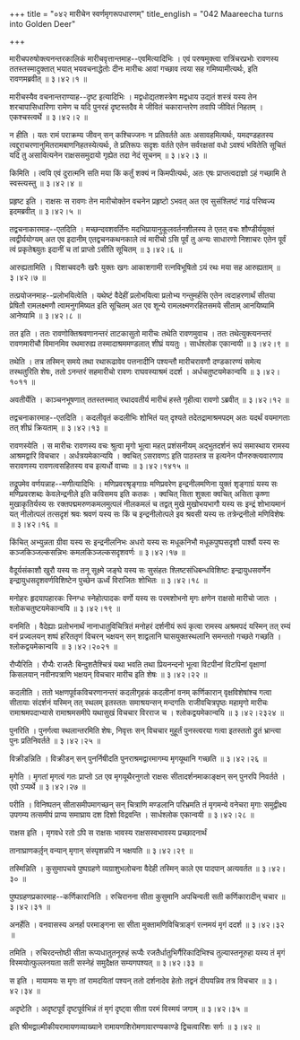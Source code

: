 +++
title = "०४२ मारीचेन स्वर्णमृगरूपधारणम्"
title_english = "042 Maareecha turns into Golden Deer"

+++


मारीचपरुषोक्त्यनन्तरकालिकं मारीचवृत्तान्तमाह--एवमित्यादिभिः । एवं
परुषमुक्त्वा रात्रिंचरप्रभोः रावणस्य ततस्तस्मादुक्तात् भयात्
भयवचनाद्धेतोः दीनः मारीचः आवां गच्छाव त्वया सह गमिष्यामीत्यर्थः, इति
रावणमब्रवीत्  ॥  ३।४२।१  ॥   

  

मारीचस्यैव वचनान्तराण्याह--दृष्ट इत्यादिभिः । मद्वधोद्यतशस्त्रेण मद्वधाय
उद्यतं शस्त्रं यस्य तेन शरचापासिधारिणा रामेण च यदि पुनरहं दृष्टस्तदैव मे
जीवितं चकारान्तरेण तवापि जीवितं निहतम् । एकश्चस्त्वर्थे  ॥  ३।४२।२  ॥   

  

न हीति । यतः रामं पराक्रम्य जीवन् सन् कश्चिज्जनः न प्रतिवर्तते अतः
असावहमित्यर्थः, यमदण्डहतस्य त्वद्दुराचरणानुमितरामबाणनिहतस्येत्यर्थः, ते
प्रतिरूपः सदृशः वर्तते एतेन सर्वरक्षसां वधो ऽवश्यं भवितेति सूचितं यदि तु
असावित्यनेन राक्षससमुदायो गृह्येत तदा नेदं सूचनम्  ॥  ३।४२।३  ॥   

  

किमिति । त्वयि एवं दुरात्मनि सति मया किं कर्तुं शक्यं न किमपीत्यर्थः,
अतः एषः प्राप्तत्वदाज्ञो ऽहं गच्छामि ते स्वस्त्यस्तु  ॥  ३।४२।४  ॥   

  

प्रहृष्ट इति । राक्षसः स रावणः तेन मारीचोक्तेन वचनेन प्रहृष्टो ऽभवत् अत
एव सुसंश्लिष्टं गाढं परिष्वज्य इदमब्रवीत्  ॥  ३।४२।५  ॥   

  

तद्वचनाकारमाह--एतदिति । मच्छन्दवशवर्तिनः मदभिप्रायानुकूलवर्तनशीलस्य ते
एतत् वचः शौण्डीर्ययुक्तं त्वद्वीर्ययोग्यम् अत एव इदानीम् एतद्वचनकथनकाले
त्वं मारीचो ऽसि पूर्वं तु अन्यः साधारणो निशाचरः एतेन पूर्वं त्वं
प्रकृतेश्च्युतः इदानीं च तां प्राप्तो ऽसीति सूचितम्  ॥  ३।४२।६  ॥   

  

आरुह्यतामिति । पिशाचवदनैः खरैः युक्तः खगः आकाशगामी रत्नविभूषितो ऽयं रथः
मया सह आरुह्यताम्  ॥  ३।४२।७  ॥   

  

तत्प्रयोजनमाह--प्रलोभयित्वेति । यथेष्टं वैदेहीं प्रलोभयित्वा प्रलोभ्य
गन्तुमर्हसि एतेन त्वदाहरणार्थं सीतया प्रेषितौ रामलक्ष्मणौ त्वामनुगमिष्यत
इति सूचितम् अत एव शून्ये रामलक्ष्मणरहितसमये सीताम् आनयिष्यामि आनेष्यामि
 ॥  ३।४२।८  ॥   

  

तत इति । ततः रावणोक्तिश्रवणानन्तरं ताटकासुतो मारीचः तथेति रावणमुवाच ।
ततः तथेत्युक्त्यनन्तरं रावणमारीचौ विमानमिव रथमारुह्य तस्मादाश्रममण्डलात्
शीघ्रं ययतुः । सार्धश्लोक एकान्वयी  ॥  ३।४२।९  ॥   

  

तथेति । तत्र तस्मिन् समये तथा रथारूढावेव पत्तनादीनि पश्यन्तौ मारीचरावणौ
दण्डकारण्यं समेत्य तस्थतुरिति शेषः, ततो ऽनन्तरं सहमारीचो रावणः
राघवस्याश्रमं ददर्श । अर्धचतुष्टयमेकान्वयि  ॥  ३।४२।१०११  ॥   

  

अवतीर्येति । काञ्चनभूषणात् ततस्तस्मात् रथादवतीर्य मारीचं हस्ते गृहीत्वा
रावणो ऽब्रवीत्  ॥  ३।४२।१२  ॥   

  

तद्वचनाकारमाह--एतदिति । कदलीवृतं कदलीभिः शोभितं यत् दृश्यते
तदेतद्रामाश्रमपदम् अतः यदर्थं वयमागताः तत् शीघ्रं क्रियताम्  ॥  ३।४२।१३
 ॥   

  

रावणस्येति । स मारीचः रावणस्य वचः श्रुत्वा मृगो भूत्वा महत् प्रशंसनीयम्
अद्भुतदर्शनं रूपं समास्थाय रामस्य आश्रमद्वारि विचचार । अर्धत्रयमेकान्ययि
। क्वचित् ऽसरावणऽ इति पाठस्तत्र स इत्यनेन पौनरुक्त्यवारणाय सरावणस्य
रावणत्वसहितस्य वच इत्यर्धो वाच्यः  ॥  ३।४२।१४१५  ॥   

  

तद्रूपमेव वर्णयन्नाह--मणीत्यादिभिः । मणिप्रवरश्रृङ्गाग्रः मणिप्रवरेण
इन्द्रनीलमणिना युक्तं शृङ्गाग्रं यस्य सः मणिप्रवरशब्दः केवलेन्द्रनीले
इति कविसमय इति कतकः । क्वचित् सिता शुक्ला क्वचित् असिता कृष्णा
मुखाकृतिर्यस्य सः रक्तपद्ममरुणकमलमुत्पलं नीलकमलं च तद्वत् मुखे
मुखोभयभागौ यस्य सः इन्द्रं शोभायमानं यत् नीलोत्पलं तत्सदृशं श्रवः श्रवणं
यस्य सः किं च इन्द्रनीलोत्पले इव श्रवसी यस्य सः तत्रेन्द्रनीलो मणिविशेषः
 ॥  ३।४२।१६  ॥   

  

किंचित् अभ्युन्नता ग्रीवा यस्य सः इन्द्रनीलनिभः अधरो यस्य सः मधूकनिभौ
मधूकपुष्पसदृशौ पार्श्वौ यस्य सः कञ्जकिञ्जल्कसन्निभः कमलकिञ्जल्कसदृशवर्णः
 ॥  ३।४२।१७  ॥   

  

वैदूर्यसंकाशौ खुरौ यस्य सः तनू सूक्ष्मे जङ्घे यस्य सः सुसंहतः
श्लिष्टसंधिबन्धविशिष्टः इन्द्रायुधसवर्णेन इन्द्रायुधसदृशवर्णविशिष्टेन
पुच्छेन ऊर्ध्वं विराजितः शोभितः  ॥  ३।४२।१८  ॥   

  

मनोहरः हृदयापहारकः स्निग्धः स्नेहोत्पादकः वर्णो यस्य सः परमशोभनो मृगः
क्षणेन राक्षसो मारीचो जातः । श्लोकचतुष्टयमेकान्वयि  ॥  ३।४२।१९  ॥   

  

वनमिति । वैदेह्याः प्रलोभनार्थं नानाधातुविचित्रितं मनोहरं दर्शनीयं रूपं
कृत्वा रामस्य अश्रमपदं यस्मिन् तत् रम्यं वनं प्रज्वलयन् शष्पं हरिततृणं
विचरन् भक्षयन् सन् शाद्वलानि घासयुक्तस्थलानि समन्ततो गच्छते गच्छति ।
श्लोकद्वयमेकान्वयि  ॥  ३।४२।२०२१  ॥   

  

रौप्यैरिति । रौप्यैः राजतैः बिन्दुशतैश्चित्रं यथा भवति तथा प्रियनन्दनो
भूत्वा विटपीनां विटपिनां वृक्षाणां किसलयान् नवीनपत्राणि भक्षयन् विचचार
मारीच इति शेषः  ॥  ३।४२।२२  ॥   

  

कदलीति । ततो भक्षणपूर्वकविचरणानन्तरं कदलीगृहकं कदलीनां वनम् कर्णिकारान्
वृक्षविशेषांश्च गत्वा सीतायाः संदर्शनं यस्मिन् तत् स्थलम् इतस्ततः
समाश्रयन्सन् मन्दगतिः राजीवचित्रपृष्ठः महामृगो मारीचः रामाश्रमपदाभ्यासे
रामाश्रमसमीपे यथासुखं विचचार विरराज च । श्लोकद्वयमेकान्वयि  ॥  ३।४२।२३२४
 ॥   

  

पुनरिति । पुनर्गत्वा स्थलान्तरमिति शेषः, निवृत्तः सन् विचचार मुहूर्तं
पुनस्त्वरया गत्वा इतस्ततो द्रुतं भ्रान्त्वा पुनः प्रतिनिवर्तते  ॥ 
३।४२।२५  ॥   

  

विक्रीडन्निति । विक्रीडन् सन् पुनर्निषीदति पुनराश्रमद्वारमागम्य
मृगयूथानि गच्छति  ॥  ३।४२।२६  ॥   

  

मृगेति । मृगतां मृगत्वं गतः प्राप्तो ऽत एव मृगयूथैरनुगतो राक्षसः
सीतादर्शनमाकाङ्क्षन् सन् पुनरपि निवर्तते । एवो ऽप्यर्थे  ॥  ३।४२।२७  ॥   

  

परीति । विनिष्पतन् सीतासमीपमागच्छन् सन् चित्राणि मण्डलानि परिभ्रमति तं
मृगमन्ये वनेचरा मृगाः समुद्वीक्ष्य उपगम्य तत्समीपं प्राप्य समाघ्राय दश
दिशो विद्रवन्ति । सार्धश्लोक एकान्वयी  ॥  ३।४२।२८  ॥   

  

राक्षस इति । मृगवधे रतो ऽपि स राक्षसः भावस्य राक्षसस्वभावस्य
प्रच्छादनार्थं  

तानाघ्राणकर्तृ़न् वन्यान् मृगान् संस्पृशन्नपि न भक्षयति  ॥  ३।४२।२९  ॥   

  

तस्मिन्निति । कुसुमापचये पुष्पग्रहणे व्यग्राशुभलोचना वैदेही तस्मिन् काले
एव पादपान् अत्यवर्तत  ॥  ३।४२।३०  ॥   

  

पुष्पग्रहणप्रकारमाह--कर्णिकारानिति । रुचिरानना सीता कुसुमानि अपचिन्वती
सती कर्णिकारादीन् चचार  ॥  ३।४२।३१  ॥   

  

अनर्हेति । वनवासस्य अनर्हा परमाङ्गना सा सीता मुक्तामणिविचित्राङ्गं
रत्नमयं मृगं ददर्श  ॥  ३।४२।३२  ॥   

  

तमिति । रुचिरदन्तोष्ठी सीता रूप्यधातुतनूरुहं रूप्यैः
रजतैर्धातुभिर्गैरिकादिभिश्च तुल्यास्तनूरुहा यस्य तं मृगं
विस्मयोत्फुल्लनयता सती सस्नेहं समुदैक्षत सम्यगपश्यत्  ॥  ३।४२।३३  ॥   

  

स इति । मायामयः स मृगः तां रामदयितां पश्यन् ततो दर्शनादेव हेतोः तद्वनं
दीपयन्निव तत्र विचचार  ॥  ३।४२।३४  ॥   

  

अदृष्टेति । अदृष्टपूर्वं दृष्टपूर्वभिन्नं तं मृगं दृष्ट्वा सीता परमं
विस्मयं जगाम्  ॥  ३।४२।३५  ॥   

  

इति श्रीमद्वाल्मीकीयरामायणव्याख्याने रामायणशिरोमणावारण्यकाण्डे
द्विचत्वारिंशः सर्गः  ॥  ३।४२  ॥   

  


